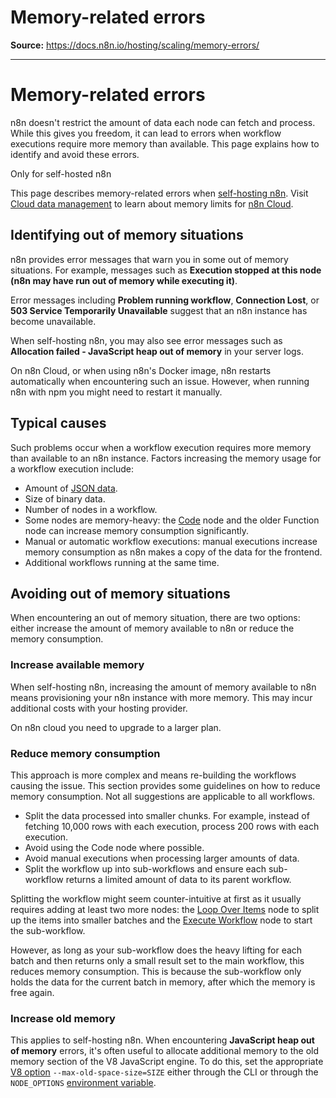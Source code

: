 # Memory-related errors

**Source:** https://docs.n8n.io/hosting/scaling/memory-errors/

---

# Memory-related errors

n8n doesn't restrict the amount of data each node can fetch and process. While this gives you freedom, it can lead to errors when workflow executions require more memory than available. This page explains how to identify and avoid these errors.

Only for self-hosted n8n

This page describes memory-related errors when [self-hosting n8n](../../). Visit [Cloud data management](../../../manage-cloud/cloud-data-management/) to learn about memory limits for [n8n Cloud](../../../manage-cloud/overview/).

## Identifying out of memory situations

n8n provides error messages that warn you in some out of memory situations. For example, messages such as **Execution stopped at this node (n8n may have run out of memory while executing it)**.

Error messages including **Problem running workflow**, **Connection Lost**, or **503 Service Temporarily Unavailable** suggest that an n8n instance has become unavailable.

When self-hosting n8n, you may also see error messages such as **Allocation failed - JavaScript heap out of memory** in your server logs.

On n8n Cloud, or when using n8n's Docker image, n8n restarts automatically when encountering such an issue. However, when running n8n with npm you might need to restart it manually.

## Typical causes

Such problems occur when a workflow execution requires more memory than available to an n8n instance. Factors increasing the memory usage for a workflow execution include:

- Amount of [JSON data](../../../data/data-structure/).
- Size of binary data.
- Number of nodes in a workflow.
- Some nodes are memory-heavy: the [Code](../../../integrations/builtin/core-nodes/n8n-nodes-base.code/) node and the older Function node can increase memory consumption significantly.
- Manual or automatic workflow executions: manual executions increase memory consumption as n8n makes a copy of the data for the frontend.
- Additional workflows running at the same time.

## Avoiding out of memory situations

When encountering an out of memory situation, there are two options: either increase the amount of memory available to n8n or reduce the memory consumption.

### Increase available memory

When self-hosting n8n, increasing the amount of memory available to n8n means provisioning your n8n instance with more memory. This may incur additional costs with your hosting provider.

On n8n cloud you need to upgrade to a larger plan.

### Reduce memory consumption

This approach is more complex and means re-building the workflows causing the issue. This section provides some guidelines on how to reduce memory consumption. Not all suggestions are applicable to all workflows.

- Split the data processed into smaller chunks. For example, instead of fetching 10,000 rows with each execution, process 200 rows with each execution.
- Avoid using the Code node where possible.
- Avoid manual executions when processing larger amounts of data.
- Split the workflow up into sub-workflows and ensure each sub-workflow returns a limited amount of data to its parent workflow.

Splitting the workflow might seem counter-intuitive at first as it usually requires adding at least two more nodes: the [Loop Over Items](../../../integrations/builtin/core-nodes/n8n-nodes-base.splitinbatches/) node to split up the items into smaller batches and the [Execute Workflow](../../../integrations/builtin/core-nodes/n8n-nodes-base.executeworkflow/) node to start the sub-workflow.

However, as long as your sub-workflow does the heavy lifting for each batch and then returns only a small result set to the main workflow, this reduces memory consumption. This is because the sub-workflow only holds the data for the current batch in memory, after which the memory is free again.

### Increase old memory

This applies to self-hosting n8n. When encountering **JavaScript heap out of memory** errors, it's often useful to allocate additional memory to the old memory section of the V8 JavaScript engine. To do this, set the appropriate [V8 option](https://nodejs.org/api/cli.html#--max-old-space-sizesize-in-megabytes) `--max-old-space-size=SIZE` either through the CLI or through the `NODE_OPTIONS` [environment variable](https://nodejs.org/api/cli.html#node_optionsoptions).
